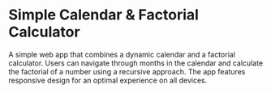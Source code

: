 ﻿# Simple Calendar & Factorial Calculator


A simple web app that combines a dynamic calendar and a factorial calculator. Users can navigate through months in the calendar and calculate the factorial of a number using a recursive approach. The app features responsive design for an optimal experience on all devices.